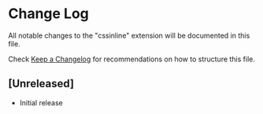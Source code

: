 # Change Log

All notable changes to the "cssinline" extension will be documented in this file.

Check [Keep a Changelog](http://keepachangelog.com/) for recommendations on how to structure this file.

## [Unreleased]

- Initial release
